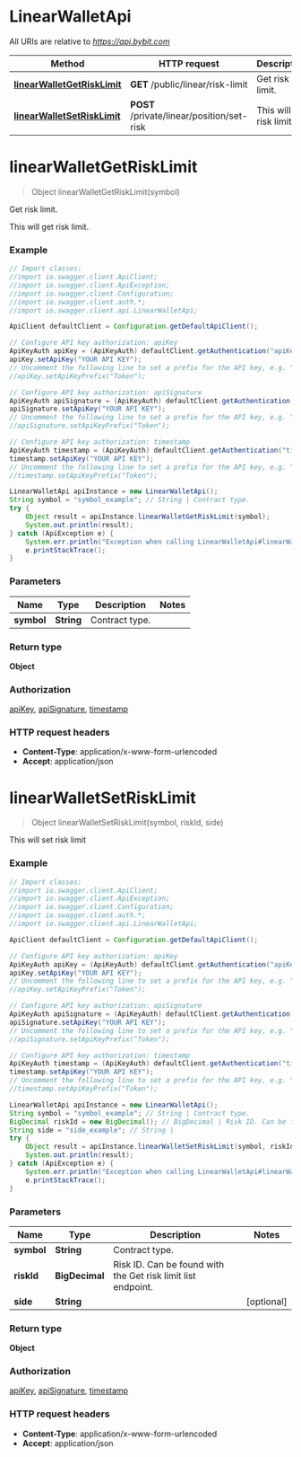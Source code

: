 # LinearWalletApi

All URIs are relative to *https://api.bybit.com*

Method | HTTP request | Description
------------- | ------------- | -------------
[**linearWalletGetRiskLimit**](LinearWalletApi.md#linearWalletGetRiskLimit) | **GET** /public/linear/risk-limit | Get risk limit.
[**linearWalletSetRiskLimit**](LinearWalletApi.md#linearWalletSetRiskLimit) | **POST** /private/linear/position/set-risk | This will set risk limit


<a name="linearWalletGetRiskLimit"></a>
# **linearWalletGetRiskLimit**
> Object linearWalletGetRiskLimit(symbol)

Get risk limit.

This will get risk limit.

### Example
```java
// Import classes:
//import io.swagger.client.ApiClient;
//import io.swagger.client.ApiException;
//import io.swagger.client.Configuration;
//import io.swagger.client.auth.*;
//import io.swagger.client.api.LinearWalletApi;

ApiClient defaultClient = Configuration.getDefaultApiClient();

// Configure API key authorization: apiKey
ApiKeyAuth apiKey = (ApiKeyAuth) defaultClient.getAuthentication("apiKey");
apiKey.setApiKey("YOUR API KEY");
// Uncomment the following line to set a prefix for the API key, e.g. "Token" (defaults to null)
//apiKey.setApiKeyPrefix("Token");

// Configure API key authorization: apiSignature
ApiKeyAuth apiSignature = (ApiKeyAuth) defaultClient.getAuthentication("apiSignature");
apiSignature.setApiKey("YOUR API KEY");
// Uncomment the following line to set a prefix for the API key, e.g. "Token" (defaults to null)
//apiSignature.setApiKeyPrefix("Token");

// Configure API key authorization: timestamp
ApiKeyAuth timestamp = (ApiKeyAuth) defaultClient.getAuthentication("timestamp");
timestamp.setApiKey("YOUR API KEY");
// Uncomment the following line to set a prefix for the API key, e.g. "Token" (defaults to null)
//timestamp.setApiKeyPrefix("Token");

LinearWalletApi apiInstance = new LinearWalletApi();
String symbol = "symbol_example"; // String | Contract type.
try {
    Object result = apiInstance.linearWalletGetRiskLimit(symbol);
    System.out.println(result);
} catch (ApiException e) {
    System.err.println("Exception when calling LinearWalletApi#linearWalletGetRiskLimit");
    e.printStackTrace();
}
```

### Parameters

Name | Type | Description  | Notes
------------- | ------------- | ------------- | -------------
 **symbol** | **String**| Contract type. |

### Return type

**Object**

### Authorization

[apiKey](../README.md#apiKey), [apiSignature](../README.md#apiSignature), [timestamp](../README.md#timestamp)

### HTTP request headers

 - **Content-Type**: application/x-www-form-urlencoded
 - **Accept**: application/json

<a name="linearWalletSetRiskLimit"></a>
# **linearWalletSetRiskLimit**
> Object linearWalletSetRiskLimit(symbol, riskId, side)

This will set risk limit

### Example
```java
// Import classes:
//import io.swagger.client.ApiClient;
//import io.swagger.client.ApiException;
//import io.swagger.client.Configuration;
//import io.swagger.client.auth.*;
//import io.swagger.client.api.LinearWalletApi;

ApiClient defaultClient = Configuration.getDefaultApiClient();

// Configure API key authorization: apiKey
ApiKeyAuth apiKey = (ApiKeyAuth) defaultClient.getAuthentication("apiKey");
apiKey.setApiKey("YOUR API KEY");
// Uncomment the following line to set a prefix for the API key, e.g. "Token" (defaults to null)
//apiKey.setApiKeyPrefix("Token");

// Configure API key authorization: apiSignature
ApiKeyAuth apiSignature = (ApiKeyAuth) defaultClient.getAuthentication("apiSignature");
apiSignature.setApiKey("YOUR API KEY");
// Uncomment the following line to set a prefix for the API key, e.g. "Token" (defaults to null)
//apiSignature.setApiKeyPrefix("Token");

// Configure API key authorization: timestamp
ApiKeyAuth timestamp = (ApiKeyAuth) defaultClient.getAuthentication("timestamp");
timestamp.setApiKey("YOUR API KEY");
// Uncomment the following line to set a prefix for the API key, e.g. "Token" (defaults to null)
//timestamp.setApiKeyPrefix("Token");

LinearWalletApi apiInstance = new LinearWalletApi();
String symbol = "symbol_example"; // String | Contract type.
BigDecimal riskId = new BigDecimal(); // BigDecimal | Risk ID. Can be found with the Get risk limit list endpoint.
String side = "side_example"; // String | 
try {
    Object result = apiInstance.linearWalletSetRiskLimit(symbol, riskId, side);
    System.out.println(result);
} catch (ApiException e) {
    System.err.println("Exception when calling LinearWalletApi#linearWalletSetRiskLimit");
    e.printStackTrace();
}
```

### Parameters

Name | Type | Description  | Notes
------------- | ------------- | ------------- | -------------
 **symbol** | **String**| Contract type. |
 **riskId** | **BigDecimal**| Risk ID. Can be found with the Get risk limit list endpoint. |
 **side** | **String**|  | [optional]

### Return type

**Object**

### Authorization

[apiKey](../README.md#apiKey), [apiSignature](../README.md#apiSignature), [timestamp](../README.md#timestamp)

### HTTP request headers

 - **Content-Type**: application/x-www-form-urlencoded
 - **Accept**: application/json

